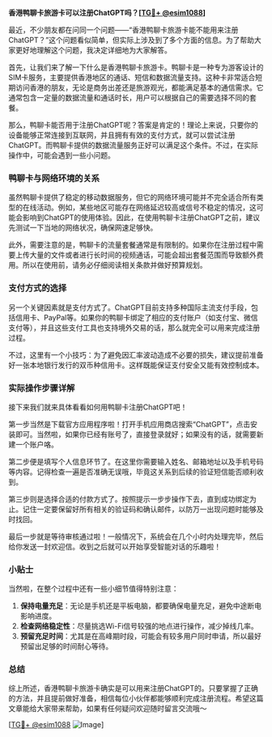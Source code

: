 **香港鸭聊卡旅游卡可以注册ChatGPT吗？[[TG💪+ @esim1088](https://t.me/s/esim1088)]**

最近，不少朋友都在问同一个问题——“香港鸭聊卡旅游卡能不能用来注册ChatGPT？”这个问题看似简单，但实际上涉及到了多个方面的信息。为了帮助大家更好地理解这个问题，我决定详细地为大家解答。

首先，让我们来了解一下什么是香港鸭聊卡旅游卡。鸭聊卡是一种专为游客设计的SIM卡服务，主要提供香港地区的通话、短信和数据流量支持。这种卡非常适合短期访问香港的朋友，无论是商务出差还是旅游观光，都能满足基本的通信需求。它通常包含一定量的数据流量和通话时长，用户可以根据自己的需要选择不同的套餐。

那么，鸭聊卡能否用于注册ChatGPT呢？答案是肯定的！理论上来说，只要你的设备能够正常连接到互联网，并且拥有有效的支付方式，就可以尝试注册ChatGPT。而鸭聊卡提供的数据流量服务正好可以满足这个条件。不过，在实际操作中，可能会遇到一些小问题。

### 鸭聊卡与网络环境的关系

虽然鸭聊卡提供了稳定的移动数据服务，但它的网络环境可能并不完全适合所有类型的在线活动。例如，某些地区可能存在网络延迟较高或信号不稳定的情况，这可能会影响到ChatGPT的使用体验。因此，在使用鸭聊卡注册ChatGPT之前，建议先测试一下当地的网络状况，确保网速足够快。

此外，需要注意的是，鸭聊卡的流量套餐通常是有限制的。如果你在注册过程中需要上传大量的文件或者进行长时间的视频通话，可能会超出套餐范围而导致额外费用。所以在使用前，请务必仔细阅读相关条款并做好预算规划。

### 支付方式的选择

另一个关键因素就是支付方式了。ChatGPT目前支持多种国际主流支付手段，包括信用卡、PayPal等。如果你的鸭聊卡绑定了相应的支付账户（如支付宝、微信支付等），并且这些支付工具也支持境外交易的话，那么就完全可以用来完成注册过程。

不过，这里有一个小技巧：为了避免因汇率波动造成不必要的损失，建议提前准备好一张本地银行发行的双币种信用卡。这样既能保证支付安全又能有效控制成本。

### 实际操作步骤详解

接下来我们就来具体看看如何用鸭聊卡注册ChatGPT吧！

第一步当然是下载官方应用程序啦！打开手机应用商店搜索“ChatGPT”，点击安装即可。当然啦，如果你已经有账号了，直接登录就好；如果没有的话，就需要新建一个账户咯。

第二步便是填写个人信息环节了。在这里你需要输入姓名、邮箱地址以及手机号码等内容。记得检查一遍是否准确无误哦，毕竟这关系到后续的验证短信能否顺利收到。

第三步则是选择合适的付款方式了。按照提示一步步操作下去，直到成功绑定为止。记住一定要保留好所有相关的验证码和确认邮件，以防万一出现问题时能够及时找回。

最后一步就是等待审核通过啦！一般情况下，系统会在几个小时内处理完毕，然后给你发送一封欢迎信。收到之后就可以开始享受智能对话的乐趣啦！

### 小贴士

当然啦，在整个过程中还有一些小细节值得特别注意：

1. **保持电量充足**：无论是手机还是平板电脑，都要确保电量充足，避免中途断电影响进度。
2. **检查网络稳定性**：尽量挑选Wi-Fi信号较强的地点进行操作，减少掉线几率。
3. **预留充足时间**：尤其是在高峰期时段，可能会有较多用户同时申请，所以最好预留出足够的时间耐心等待。

### 总结

综上所述，香港鸭聊卡旅游卡确实是可以用来注册ChatGPT的。只要掌握了正确的方法，并且提前做好准备，相信每位小伙伴都能够顺利完成注册流程。希望这篇文章能给大家带来帮助，如果有任何疑问欢迎随时留言交流哦～

[[TG💪+ @esim1088](https://t.me/s/esim1088) ![Image](https://i.postimg.cc/4NQfJmqS/Snipaste-2025-05-13-00-14-12.png)]